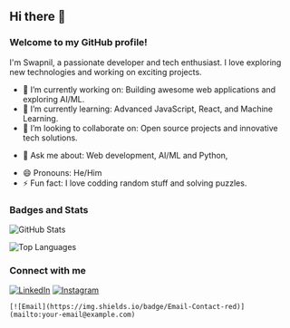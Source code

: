 ## Hi there 👋

### Welcome to my GitHub profile!

I'm Swapnil, a passionate developer and tech enthusiast. I love exploring new technologies and working on exciting projects. 

- 🔭 I’m currently working on: Building awesome web applications and exploring AI/ML.
- 🌱 I’m currently learning: Advanced JavaScript, React, and Machine Learning.
- 👯 I’m looking to collaborate on: Open source projects and innovative tech solutions.
<!--
- 🤔 I’m looking for help with: Improving my knowledge in cloud computing and DevOps.
-->

- 💬 Ask me about: Web development, AI/ML and Python, 
<!--
- 📫 How to reach me: [Email](mailto:your-email@example.com) | [LinkedIn](https://www.linkedin.com/in/your-profile) | [Twitter](https://twitter.com/your-profile)
-->
- 😄 Pronouns: He/Him
- ⚡ Fun fact: I love codding random stuff and solving puzzles.

### Badges and Stats

![GitHub Stats](https://github-readme-stats.vercel.app/api?username=ItzSwapnil&show_icons=true&theme=radical)

![Top Languages](https://github-readme-stats.vercel.app/api/top-langs/?username=ItzSwapnil&layout=compact&theme=radical)

### Connect with me

[![LinkedIn](https://img.shields.io/badge/LinkedIn-Connect-blue?logo=linkedin)](https://www.linkedin.com/in/itzswapnil/)
[![Instagram](https://img.shields.io/badge/Instagram-Follow-blue?logo=instagram)](https://twitter.com/your-profile)

```
[![Email](https://img.shields.io/badge/Email-Contact-red)](mailto:your-email@example.com)
```
